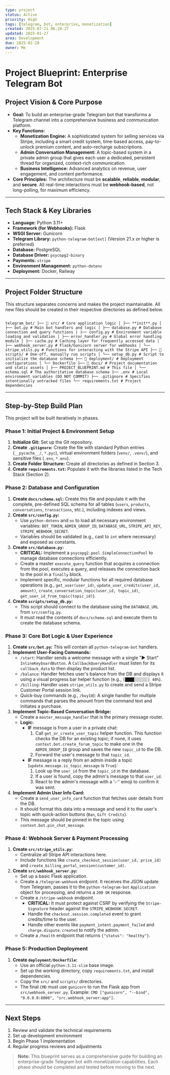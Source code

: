 ```yaml
---
type: project
status: Active
priority: High
tags: [telegram, bot, enterprise, monetization]
created: 2025-07-21 06:28:27
updated: 2025-01-27
area: Development
due: 2025-02-28
owner: Me
---
```


# <lucide-bot></lucide-bot> Project Blueprint: Enterprise Telegram Bot

## <lucide-target></lucide-target> Project Vision & Core Purpose

- **Goal:** To build an enterprise-grade Telegram bot that transforms a Telegram channel into a comprehensive business and communication platform.
- **Key Functions:**
    - **Monetization Engine:** A sophisticated system for selling services via Stripe, including a smart credit system, time-based access, pay-to-unlock premium content, and auto-recharge subscriptions.
    - **Admin Conversation Management:** A topic-based system in a private admin group that gives each user a dedicated, persistent thread for organized, context-rich communication.
    - **Business Intelligence:** Advanced analytics on revenue, user engagement, and content performance.
- **Core Principles:** The architecture must be **scalable**, **reliable**, **modular**, and **secure**. All real-time interactions must be **webhook-based**, not long-polling, for maximum efficiency.

---

## <lucide-settings></lucide-settings> Tech Stack & Key Libraries

- **Language:** Python 3.11+
- **Framework (for Webhooks):** Flask
- **WSGI Server:** Gunicorn
- **Telegram Library:** `python-telegram-bot[ext]` (Version 21.x or higher is preferred)
- **Database:** PostgreSQL
- **Database Driver:** `psycopg2-binary`
- **Payments:** `stripe`
- **Environment Management:** `python-dotenv`
- **Deployment:** Docker, Railway

---

## <lucide-folder-tree></lucide-folder-tree> Project Folder Structure

This structure separates concerns and makes the project maintainable. All new files should be created in their respective directories as defined below.

```

telegram_bot/ ├── 📁 src/ # Core application logic │ ├── **init**.py │ ├── bot.py # Main bot handlers and logic │ ├── database.py # Database connection and query functions │ ├── config.py # Environment variable loading and validation │ ├── error_handler.py # Global error handling module │ ├── cache.py # Caching layer for frequently accessed data │ ├── webhook_server.py # Flask/Gunicorn server for webhooks │ └── stripe_utils.py # Functions for interacting with the Stripe API ├── 📁 scripts/ # One-off, manually run scripts │ └── setup_db.py # Script to initialize the database schema ├── 📁 deployment/ # Deployment configurations │ └── Dockerfile ├── 📁 docs/ # Project documentation and static assets │ ├── PROJECT_BLUEPRINT.md # This file │ └── schema.sql # The authoritative database schema ├── .env # Local environment variables (DO NOT COMMIT) ├── .gitignore # Specifies intentionally untracked files └── requirements.txt # Project dependencies

```

---

## <lucide-rocket></lucide-rocket> Step-by-Step Build Plan

This project will be built iteratively in phases.

### <lucide-hammer></lucide-hammer> Phase 1: Initial Project & Environment Setup
1.  **Initialize Git:** Set up the Git repository.
2.  **Create `.gitignore`:** Create the file with standard Python entries (`__pycache__/`, `*.pyc`), virtual environment folders (`venv/`, `.venv/`), and sensitive files (`.env`, `*.env`).
3.  **Create Folder Structure:** Create all directories as defined in Section 3.
4.  **Create `requirements.txt`:** Populate it with the libraries listed in the Tech Stack (Section 2).

### <lucide-database></lucide-database> Phase 2: Database and Configuration
1.  **Create `docs/schema.sql`:** Create this file and populate it with the complete, pre-defined SQL schema for all tables (`users`, `products`, `conversations`, `transactions`, etc.), including indexes and views.
2.  **Create `src/config.py`:**
    -   Use `python-dotenv` and `os` to load all necessary environment variables: `BOT_TOKEN`, `ADMIN_GROUP_ID`, `DATABASE_URL`, `STRIPE_API_KEY`, `STRIPE_WEBHOOK_SECRET`.
    -   Variables should be validated (e.g., cast to `int` where necessary) and exposed as constants.
3.  **Create `src/database.py`:**
    -   **CRITICAL:** Implement a `psycopg2.pool.SimpleConnectionPool` to manage database connections efficiently.
    -   Create a master `execute_query` function that acquires a connection from the pool, executes a query, and releases the connection back to the pool in a `finally` block.
    -   Implement specific, modular functions for all required database operations (e.g., `get_user(user_id)`, `update_user_credits(user_id, amount)`, `create_conversation_topic(user_id, topic_id)`, `get_user_id_from_topic(topic_id)`).
4.  **Create `scripts/setup_db.py`:**
    -   This script should connect to the database using the `DATABASE_URL` from `src/config.py`.
    -   It must read the contents of `docs/schema.sql` and execute them to create the database schema.

### <lucide-cpu></lucide-cpu> Phase 3: Core Bot Logic & User Experience
1.  **Create `src/bot.py`:** This will contain all `python-telegram-bot` handlers.
2.  **Implement User-Facing Commands:**
    -   `/start`: Handler sends a welcome message with a single "▶️ Start" `InlineKeyboardButton`. A `CallbackQueryHandler` must listen for its `callback_data` to then display the product list.
    -   `/balance`: Handler fetches user's balance from the DB and displays it using a visual progress bar helper function (e.g., `[████░░░░░░] 40%`).
    -   `/billing`: Handler uses `stripe_utils.py` to create and send a Stripe Customer Portal session link.
    -   Quick-buy commands (e.g., `/buy10`): A single handler for multiple commands that parses the amount from the command text and initiates a purchase.
3.  **Implement Topic-Based Conversation Bridge:**
    -   Create a `master_message_handler` that is the primary message router.
    -   **Logic:**
        -   **IF** message is from a user in a private chat:
            1.  Call `get_or_create_user_topic` helper function. This function checks the DB for an existing topic; if none, it uses `context.bot.create_forum_topic` to make one in the `ADMIN_GROUP_ID` group and saves the new `topic_id` to the DB.
            2.  Forward the user's message to that `topic_id`.
        -   **IF** message is a reply from an admin inside a topic (`update.message.is_topic_message` is `True`):
            1.  Look up the `user_id` from the `topic_id` in the database.
            2.  If a user is found, copy the admin's message to that `user_id`.
            3.  React to the admin's message with a '✅' emoji to confirm it was sent.
4.  **Implement Admin User Info Card:**
    -   Create a `send_user_info_card` function that fetches user details from the DB.
    -   It should format this data into a message and send it to the user's topic with quick-action buttons (`Ban`, `Gift Credits`).
    -   This message should be pinned in the topic using `context.bot.pin_chat_message`.

### <lucide-credit-card></lucide-credit-card> Phase 4: Webhook Server & Payment Processing
1.  **Create `src/stripe_utils.py`:**
    -   Centralize all Stripe API interactions here.
    -   Include functions like `create_checkout_session(user_id, price_id)` and `create_billing_portal_session(customer_id)`.
2.  **Create `src/webhook_server.py`:**
    -   Set up a basic Flask application.
    -   Create a `/telegram-webhook` endpoint. It receives the JSON update from Telegram, passes it to the `python-telegram-bot` `Application` object for processing, and returns a `200 OK` response.
    -   Create a `/stripe-webhook` endpoint.
        -   **CRITICAL:** It must protect against CSRF by verifying the `Stripe-Signature` header against the `STRIPE_WEBHOOK_SECRET`.
        -   Handle the `checkout.session.completed` event to grant credits/time to the user.
        -   Handle other events like `payment_intent.payment_failed` and `charge.dispute.created` to notify the admin.
    -   Create a `/health` endpoint that returns `{"status": "healthy"}`.

### <lucide-server></lucide-server> Phase 5: Production Deployment
1.  **Create `deployment/Dockerfile`:**
    -   Use an official `python:3.11-slim` base image.
    -   Set up the working directory, copy `requirements.txt`, and install dependencies.
    -   Copy the `src/` and `scripts/` directories.
    -   The final `CMD` must use `gunicorn` to run the Flask app from `src/webhook_server.py`. Example: `CMD ["gunicorn", "--bind", "0.0.0.0:8000", "src.webhook_server:app"]`.

---

## <lucide-check-square></lucide-check-square> Next Steps

1. Review and validate the technical requirements
2. Set up development environment
3. Begin Phase 1 implementation
4. Regular progress reviews and adjustments

> **Note:** This blueprint serves as a comprehensive guide for building an enterprise-grade Telegram bot with monetization capabilities. Each phase should be completed and tested before moving to the next.